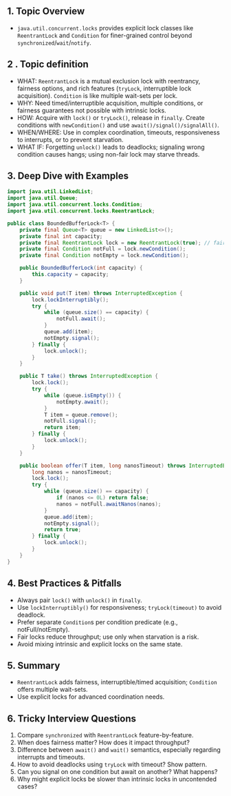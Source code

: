 ## 1. Topic Overview

- `java.util.concurrent.locks` provides explicit lock classes like `ReentrantLock` and `Condition` for finer-grained control beyond `synchronized`/`wait`/`notify`.

## 2 . Topic definition

- WHAT: `ReentrantLock` is a mutual exclusion lock with reentrancy, fairness options, and rich features (`tryLock`, interruptible lock acquisition). `Condition` is like multiple wait-sets per lock.
- WHY: Need timed/interruptible acquisition, multiple conditions, or fairness guarantees not possible with intrinsic locks.
- HOW: Acquire with `lock()` or `tryLock()`, release in `finally`. Create conditions with `newCondition()` and use `await()/signal()/signalAll()`.
- WHEN/WHERE: Use in complex coordination, timeouts, responsiveness to interrupts, or to prevent starvation.
- WHAT IF: Forgetting `unlock()` leads to deadlocks; signaling wrong condition causes hangs; using non-fair lock may starve threads.

## 3. Deep Dive with Examples

```java
import java.util.LinkedList;
import java.util.Queue;
import java.util.concurrent.locks.Condition;
import java.util.concurrent.locks.ReentrantLock;

public class BoundedBufferLock<T> {
    private final Queue<T> queue = new LinkedList<>();
    private final int capacity;
    private final ReentrantLock lock = new ReentrantLock(true); // fair
    private final Condition notFull = lock.newCondition();
    private final Condition notEmpty = lock.newCondition();

    public BoundedBufferLock(int capacity) {
        this.capacity = capacity;
    }

    public void put(T item) throws InterruptedException {
        lock.lockInterruptibly();
        try {
            while (queue.size() == capacity) {
                notFull.await();
            }
            queue.add(item);
            notEmpty.signal();
        } finally {
            lock.unlock();
        }
    }

    public T take() throws InterruptedException {
        lock.lock();
        try {
            while (queue.isEmpty()) {
                notEmpty.await();
            }
            T item = queue.remove();
            notFull.signal();
            return item;
        } finally {
            lock.unlock();
        }
    }

    public boolean offer(T item, long nanosTimeout) throws InterruptedException {
        long nanos = nanosTimeout;
        lock.lock();
        try {
            while (queue.size() == capacity) {
                if (nanos <= 0L) return false;
                nanos = notFull.awaitNanos(nanos);
            }
            queue.add(item);
            notEmpty.signal();
            return true;
        } finally {
            lock.unlock();
        }
    }
}
```

## 4. Best Practices & Pitfalls

- Always pair `lock()` with `unlock()` in `finally`.
- Use `lockInterruptibly()` for responsiveness; `tryLock(timeout)` to avoid deadlock.
- Prefer separate `Condition`s per condition predicate (e.g., notFull/notEmpty).
- Fair locks reduce throughput; use only when starvation is a risk.
- Avoid mixing intrinsic and explicit locks on the same state.

## 5. Summary

- `ReentrantLock` adds fairness, interruptible/timed acquisition; `Condition` offers multiple wait-sets.
- Use explicit locks for advanced coordination needs.

## 6. Tricky Interview Questions

1. Compare `synchronized` with `ReentrantLock` feature-by-feature.
2. When does fairness matter? How does it impact throughput?
3. Difference between `await()` and `wait()` semantics, especially regarding interrupts and timeouts.
4. How to avoid deadlocks using `tryLock` with timeout? Show pattern.
5. Can you signal on one condition but await on another? What happens?
6. Why might explicit locks be slower than intrinsic locks in uncontended cases?


